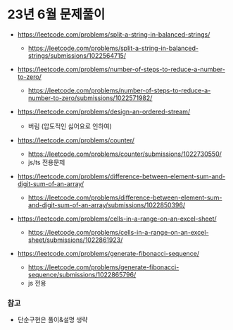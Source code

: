 # 23년 6월 문제풀이

- https://leetcode.com/problems/split-a-string-in-balanced-strings/
  - https://leetcode.com/problems/split-a-string-in-balanced-strings/submissions/1022564715/
- https://leetcode.com/problems/number-of-steps-to-reduce-a-number-to-zero/

  - https://leetcode.com/problems/number-of-steps-to-reduce-a-number-to-zero/submissions/1022571982/

- https://leetcode.com/problems/design-an-ordered-stream/

  - 버림 (압도적인 싫어요로 인하여)

- https://leetcode.com/problems/counter/

  - https://leetcode.com/problems/counter/submissions/1022730550/
  - js/ts 전용문제

- https://leetcode.com/problems/difference-between-element-sum-and-digit-sum-of-an-array/

  - https://leetcode.com/problems/difference-between-element-sum-and-digit-sum-of-an-array/submissions/1022850396/

- https://leetcode.com/problems/cells-in-a-range-on-an-excel-sheet/

  - https://leetcode.com/problems/cells-in-a-range-on-an-excel-sheet/submissions/1022861923/

- https://leetcode.com/problems/generate-fibonacci-sequence/
  - https://leetcode.com/problems/generate-fibonacci-sequence/submissions/1022865796/
  - js 전용

### 참고

- 단순구현은 풀이&설명 생략
